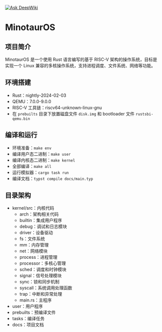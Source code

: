 [![Ask DeepWiki](https://deepwiki.com/badge.svg)](https://deepwiki.com/oscomp/first-prize-osk2024-minotauros)
# MinotaurOS

## 项目简介

MinotaurOS 是一个使用 Rust 语言编写的基于 RISC-V 架构的操作系统，目标是实现一个 Linux 兼容的多核操作系统，支持进程调度、文件系统、网络等功能。

## 环境搭建

+ Rust：nightly-2024-02-03
+ QEMU：7.0.0-9.0.0
+ RISC-V 工具链：riscv64-unknown-linux-gnu
+ 在 `prebuilts` 目录下放置磁盘文件 `disk.img` 和 bootloader 文件 `rustsbi-qemu.bin`

## 编译和运行

- 环境准备：`make env`
- 编译用户态二进制：`make user`
- 编译内核态二进制：`make kernel`
- 全部编译：`make all`
- 运行模拟器：`cargo task run`
- 编译文档：`typst compile docs/main.typ`

## 目录架构

- kernel/src：内核代码
  - arch：架构相关代码
  - builtin：集成用户程序
  - debug：调试和日志模块
  - driver：设备驱动
  - fs：文件系统
  - mm：内存管理
  - net：网络模块
  - process：进程管理
  - processor：多核心管理
  - sched：调度和时钟模块
  - signal：信号处理模块
  - sync：锁和同步机制
  - syscall：系统调用处理函数
  - trap：中断和异常处理
  - main.rs：主程序
- user：用户程序
- prebuilts：预编译文件
- tasks：编译任务
- docs：项目文档
